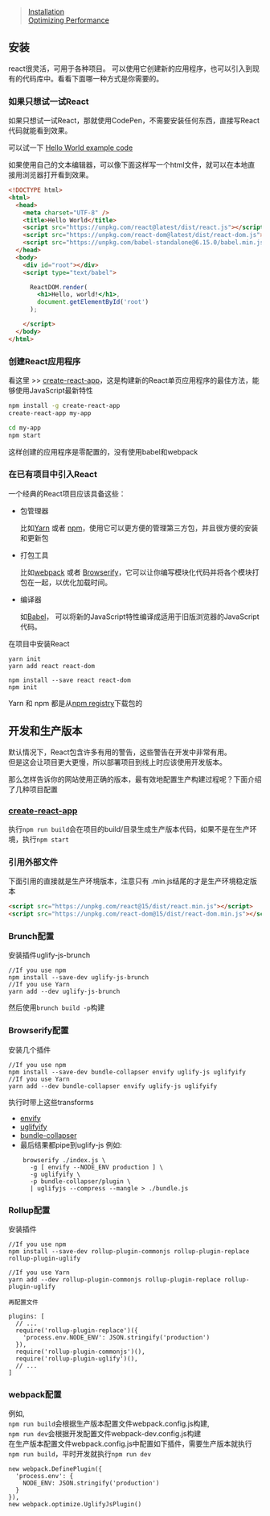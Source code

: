 > [Installation](https://facebook.github.io/react/docs/installation.html)  
> [Optimizing Performance](https://facebook.github.io/react/docs/optimizing-performance.html)



## 安装

react很灵活，可用于各种项目。 可以使用它创建新的应用程序，也可以引入到现有的代码库中。看看下面哪一种方式是你需要的。

### 如果只想试一试React

如果只想试一试React，那就使用CodePen，不需要安装任何东西，直接写React代码就能看到效果。

可以试一下 [Hello World example code](https://codepen.io/gaearon/pen/rrpgNB?editors=0010)

如果使用自己的文本编辑器，可以像下面这样写一个html文件，就可以在本地直接用浏览器打开看到效果。

```html
<!DOCTYPE html>
<html>
  <head>
    <meta charset="UTF-8" />
    <title>Hello World</title>
    <script src="https://unpkg.com/react@latest/dist/react.js"></script>
    <script src="https://unpkg.com/react-dom@latest/dist/react-dom.js"></script>
    <script src="https://unpkg.com/babel-standalone@6.15.0/babel.min.js"></script>
  </head>
  <body>
    <div id="root"></div>
    <script type="text/babel">

      ReactDOM.render(
        <h1>Hello, world!</h1>,
        document.getElementById('root')
      );

    </script>
  </body>
</html>
```

### 创建React应用程序

看这里 &gt;&gt; [create-react-app](https://github.com/facebookincubator/create-react-app)，这是构建新的React单页应用程序的最佳方法，能够使用JavaScript最新特性

```bash
npm install -g create-react-app
create-react-app my-app

cd my-app
npm start
```

这样创建的应用程序是零配置的，没有使用babel和webpack

### 在已有项目中引入React

一个经典的React项目应该具备这些：

* 包管理器

  比如[Yarn](https://yarnpkg.com/zh-Hans/) 或者 [npm](https://www.npmjs.com/)，使用它可以更方便的管理第三方包，并且很方便的安装和更新包

* 打包工具

  比如[webpack](https://webpack.js.org/) 或者 [Browserify](http://browserify.org/)，它可以让你编写模块化代码并将各个模块打包在一起，以优化加载时间。

* 编译器

  如[Babel](http://babeljs.io/)， 可以将新的JavaScript特性编译成适用于旧版浏览器的JavaScript代码。

在项目中安装React

```
yarn init
yarn add react react-dom
```

```
npm install --save react react-dom
npm init
```

Yarn 和 npm 都是从[npm registry](https://www.npmjs.com/)下载包的

## 开发和生产版本

默认情况下，React包含许多有用的警告，这些警告在开发中非常有用。  
但是这会让项目更大更慢，所以部署项目到线上时应该使用开发版本。

那么怎样告诉你的网站使用正确的版本，最有效地配置生产构建过程呢？下面介绍了几种项目配置

### [create-react-app](https://github.com/facebookincubator/create-react-app)

执行`npm run build`会在项目的build/目录生成生产版本代码，如果不是在生产环境，执行`npm start`

### 引用外部文件

下面引用的直接就是生产环境版本，注意只有 .min.js结尾的才是生产环境稳定版本

```html
<script src="https://unpkg.com/react@15/dist/react.min.js"></script>
<script src="https://unpkg.com/react-dom@15/dist/react-dom.min.js"></script>
```

### Brunch配置

安装插件uglify-js-brunch

```
//If you use npm
npm install --save-dev uglify-js-brunch
//If you use Yarn
yarn add --dev uglify-js-brunch
```

然后使用`brunch build -p`构建

### Browserify配置

安装几个插件

```
//If you use npm
npm install --save-dev bundle-collapser envify uglify-js uglifyify 
//If you use Yarn
yarn add --dev bundle-collapser envify uglify-js uglifyify
```

执行时带上这些transforms

* [envify](https://github.com/hughsk/envify)
* [uglifyify](https://github.com/hughsk/uglifyify)
* [bundle-collapser](https://github.com/substack/bundle-collapser)
* 最后结果都pipe到uglify-js 
  例如:

```
    browserify ./index.js \
      -g [ envify --NODE_ENV production ] \
      -g uglifyify \
      -p bundle-collapser/plugin \
      | uglifyjs --compress --mangle > ./bundle.js
```

### Rollup配置

安装插件

```
//If you use npm
npm install --save-dev rollup-plugin-commonjs rollup-plugin-replace rollup-plugin-uglify
```

```
//If you use Yarn
yarn add --dev rollup-plugin-commonjs rollup-plugin-replace rollup-plugin-uglify
```

```
再配置文件
```

```
plugins: [
  // ...
  require('rollup-plugin-replace')({
    'process.env.NODE_ENV': JSON.stringify('production')
  }),
  require('rollup-plugin-commonjs')(),
  require('rollup-plugin-uglify')(),
  // ...
]
```

### webpack配置

例如,  
    `npm run build`会根据生产版本配置文件webpack.config.js构建,  
    `npm run dev`会根据开发配置文件webpack-dev.config.js构建  
    在生产版本配置文件webpack.config.js中配置如下插件，需要生产版本就执行`npm run build`，平时开发就执行`npm run dev`

```
new webpack.DefinePlugin({
  'process.env': {
    NODE_ENV: JSON.stringify('production')
  }
}),
new webpack.optimize.UglifyJsPlugin()
```




